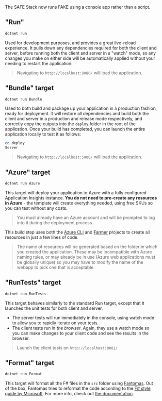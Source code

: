 The SAFE Stack now runs FAKE using a console app rather than a script.

## **"Run"**
```powershell
dotnet run
```

Used for development purposes, and provides a great live-reload experience. It pulls down any dependencies required for both the client and server, before running both the client and server in a "watch" mode, so any changes you make on either side will be automatically applied without your needing to restart the application.

> Navigating to `http://localhost:8080/` will load the application.

## **"Bundle"** target
```powershell
dotnet run Bundle
```

Used to both build and package up your application in a production fashion, ready for deployment. It will restore all dependencies and build both the client and server in a production and release mode respectively, and correctly copy the outputs into the `deploy` folder in the root of the application. Once your build has completed, you can launch the entire application locally to test it as follows:

```powershell
cd deploy
Server
```

> Navigating to `http://localhost:5000/` will load the application.

## **"Azure"** target
```powershell
dotnet run Azure
```

This target will deploy your application to Azure with a fully configured Application Insights instance. **You do not need to pre-create any resources in Azure** - the template will create everything needed, using free SKUs so you can test without any costs.

> You must already have an Azure account and will be prompted to log into it during the deployment process.

This build step uses both the [Azure CLI](https://docs.microsoft.com/en-us/cli/azure/install-azure-cli?view=azure-cli-latest) and [Farmer](https://compositionalit.github.io/farmer/) projects to create all resources in just a few lines of code.

> The name of resources will be generated based on the folder in which you created the application. These may be incompatible with Azure naming rules, or may already be in use (Azure web applications must be globally unique) so you may have to modify the name of the webapp to pick one that is acceptable.

## **"RunTests"** target
```powershell
dotnet run RunTests
```

This target behaves similarly to the standard Run target, except that it launches the unit tests for both client and server.

* The server tests will run immediately in the console, using watch mode to allow you to rapidly iterate on your tests.
* The client tests run *in the browser*. Again, they use a watch mode so you can make changes to your client code and see the results in the browser.

> Launch the client tests on `http://localhost:8081/`

## **"Format"** target
```powershell
dotnet run Format
```

This target will format all the F# files in the `src` folder using [Fantomas](https://github.com/fsprojects/fantomas). Out of the box, Fantomas tries to reformat the code according to the [F# style guide by Microsoft](https://docs.microsoft.com/en-us/dotnet/fsharp/style-guide/formatting). For more info, check out [the documentation](https://github.com/fsprojects/fantomas/blob/master/docs/Documentation.md).
